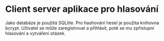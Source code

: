 # Client server aplikace pro hlasování
Jako databáze je použitá SQLlite.
Pro hashování hesel je použita knihovna bcrypt.
Uživatel se může zaregistrovat a přihlásit, poté se mu zpřistupní hlasování a vytváření otázek.